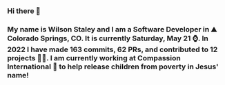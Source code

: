 ### Hi there 👋

### My name is Wilson Staley and I am a Software Developer in ⛰ Colorado Springs, CO.  It is currently Saturday, May 21 ⌚. In 2022 I have made 163 commits, 62 PRs, and contributed to 12 projects 👨‍💻. I am currently working at Compassion International 🏢 to help release children from poverty in Jesus' name!